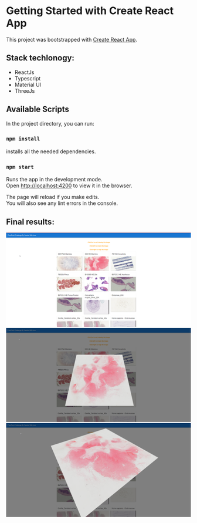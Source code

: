 # Getting Started with Create React App

This project was bootstrapped with [Create React App](https://github.com/facebook/create-react-app).

## Stack techlonogy:

- ReactJs
- Typescript
- Material UI
- ThreeJs

## Available Scripts

In the project directory, you can run:

### `npm install`
installs all the needed dependencies.

### `npm start`

Runs the app in the development mode.\
Open [http://localhost:4200](http://localhost:4200) to view it in the browser.

The page will reload if you make edits.\
You will also see any lint errors in the console.

## Final results:

![Main Screen](screenshots/firstSight.png)
![Main Screen](screenshots/secondSight.png)
![Main Screen](screenshots/thirdSight.png)

